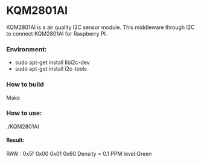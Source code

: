# KQM2801AI
KQM2801AI is a air quality I2C sensor module.
This middleware through I2C to connect KQM2801AI for Raspberry PI.

### Environment:
- sudo apt-get install libi2c-dev
- sudo apt-get install i2c-tools

### How to build
Make

### How to use:
./KQM2801AI

#### Result:
RAW : 0x5f 0x00 0x01 0x60
Density = 0.1 PPM level:Green